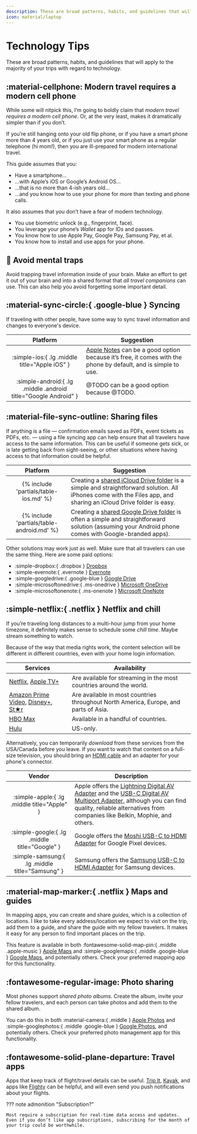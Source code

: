 ```yaml
---
description: These are broad patterns, habits, and guidelines that will apply to the majority of your trips with regard to technology.
icon: material/laptop
---
```


# Technology Tips

These are broad patterns, habits, and guidelines that will apply to the majority of your trips with regard to technology.

## :material-cellphone: Modern travel requires a modern cell phone

While some will nitpick this, I’m going to boldly claim that _modern travel requires a modern cell phone_. Or, at the very least, makes it dramatically simpler than if you don’t.

If you’re still hanging onto your old flip phone, or if you have a smart phone more than 4 years old, or if you just use your smart phone as a regular telephone (hi mom!), then you are ill-prepared for modern international travel.

This guide assumes that you:

* Have a smartphone…
* …with Apple’s iOS or Google’s Android OS…
* …that is no more than 4-ish years old…
* …and you know how to use your phone for more than texting and phone calls.

It also assumes that you don’t have a fear of modern technology.

* You use biometric unlock (e.g., fingerprint, face).
* You leverage your phone’s _Wallet_ app for IDs and passes.
* You know how to use Apple Pay, Google Pay, Samsung Pay, et al.
* You know how to install and use apps for your phone.

## :brain: Avoid mental traps

Avoid trapping travel information inside of your brain. Make an effort to get it out of your brain and into a shared format that _all travel companions_ can use. This can also help you avoid forgetting some important detail.

## :material-sync-circle:{ .google-blue } Syncing

If traveling with other people, have some way to sync travel information and changes to everyone's device.

|                            Platform                             | Suggestion                                                                                                                           |
|:---------------------------------------------------------------:|--------------------------------------------------------------------------------------------------------------------------------------|
|          :simple-ios:{ .lg .middle title="Apple iOS" }          | [Apple Notes][apple-notes-sharing] can be a good option because it’s free, it comes with the phone by default, and is simple to use. |
| :simple-android:{ .lg .middle .android title="Google Android" } | @TODO can be a good option because @TODO.                                                                                            |

## :material-file-sync-outline: Sharing files

If anything is a file — confirmation emails saved as PDFs, event tickets as PDFs, etc. — using a file syncing app can help ensure that all travelers have access to the same information. This can be useful if someone gets sick, or is late getting back from sight-seeing, or other situations where having access to that information could be helpful.

|                 Platform                  | Suggestion                                                                                                                                                         |
|:-----------------------------------------:|--------------------------------------------------------------------------------------------------------------------------------------------------------------------|
|   {% include 'partials/table-ios.md' %}   | Creating a [shared iCloud Drive folder] is a simple and straightforward solution. All iPhones come with the Files app, and sharing an iCloud Drive folder is easy. |
| {% include 'partials/table-android.md' %} | Creating a [shared Google Drive folder] is often a simple and straightforward solution (assuming your Android phone comes with Google-branded apps).               |

Other solutions may work just as well. Make sure that all travelers can use the same thing. Here are some paid options:

* :simple-dropbox:{ .dropbox } [Dropbox]
* :simple-evernote:{ .evernote } [Evernote]
* :simple-googledrive:{ .google-blue } [Google Drive]
* :simple-microsoftonedrive:{ .ms-onedrive } [Microsoft OneDrive][OneDrive]
* :simple-microsoftonenote:{ .ms-onenote } [Microsoft OneNote][OneNote]

## :simple-netflix:{ .netflix } Netflix and chill

If you’re traveling long distances to a multi-hour jump from your home timezone, it definitely makes sense to schedule some _chill time_. Maybe stream something to watch.

Because of the way that media rights work, the content selection will be different in different countries, even with your home login information.

| Services                                | Availability                                                                         |
|-----------------------------------------|--------------------------------------------------------------------------------------|
| [Netflix], [Apple TV+]                  | Are available for streaming in the most countries around the world.                  |
| [Amazon Prime Video], [Disney+], [St★r] | Are available in most countries throughout North America, Europe, and parts of Asia. |
| [HBO Max]                               | Available in a handful of countries.                                                 |
| [Hulu]                                  | US-only.                                                                             |

Alternatively, you can temporarily _download_ from these services from the USA/Canada before you leave. If you want to watch that content on a full-size television, you should bring an [HDMI cable] and an adapter for your phone's connector.

|                     Vendor                      | Description                                                                                                                                                                                        |
|:-----------------------------------------------:|----------------------------------------------------------------------------------------------------------------------------------------------------------------------------------------------------|
|   :simple-apple:{ .lg .middle title="Apple" }   | Apple offers the [Lightning Digital AV Adapter] and the [USB-C Digital AV Multiport Adapter], although you can find quality, reliable alternatives from companies like Belkin, Mophie, and others. |
|  :simple-google:{ .lg .middle title="Google" }  | Google offers the [Moshi USB-C to HDMI Adapter] for Google Pixel devices.                                                                                                                          |
| :simple-samsung:{ .lg .middle title="Samsung" } | Samsung offers the [Samsung USB-C to HDMI Adapter] for Samsung devices.                                                                                                                            |

## :material-map-marker:{ .netflix } Maps and guides

In mapping apps, you can create and share _guides_, which is a collection of locations. I like to take every address/location we expect to visit on the trip, add them to a guide, and share the guide with my fellow travelers. It makes it easy for any person to find important places on the trip.

This feature is available in both :fontawesome-solid-map-pin:{ .middle .apple-music } [Apple Maps][apple-maps-sharing] and :simple-googlemaps:{ .middle .google-blue } [Google Maps][google-maps-sharing], and potentially others. Check your preferred mapping app for this functionality.

## :fontawesome-regular-image: Photo sharing

Most phones support _shared photo albums_. Create the album, invite your fellow travelers, and each person can take photos and add them to the shared album.

You can do this in both :material-camera:{ .middle } [Apple Photos][apple-photo-sharing] and :simple-googlephotos:{ .middle .google-blue } [Google Photos][google-photo-sharing], and potentially others. Check your preferred photo management app for this functionality.

## :fontawesome-solid-plane-departure: Travel apps

Apps that keep track of flight/travel details can be useful. [Trip It], [Kayak], and apps like [Flighty] can be helpful, and will even send you push notifications about your flights.

??? note admonition "Subscription?"

    Most require a subscription for real-time data access and updates. Even if you don’t like app subscriptions, subscribing for the month of your trip could be worthwhile.

  [Amazon Prime Video]: https://www.amazon.com/gp/help/customer/display.html?nodeId=GTBPYKSYKCXSPRKP
  [Apple TV+]: https://support.apple.com/en-us/HT204411
  [apple-maps-sharing]: https://support.apple.com/guide/iphone/organize-places-in-my-guides-iph0a53d4d7f/ios
  [apple-notes-sharing]: https://support.apple.com/guide/iphone/share-and-collaborate-iphe4d04f674/ios
  [apple-photo-sharing]: https://support.apple.com/en-us/HT202786
  [Disney+]: https://help.disneyplus.com/csp?id=csp_article_content&sys_kb_id=8a412500dbc495945ec1eb2ed396190f
  [Dropbox]: https://www.dropbox.com
  [Evernote]: https://evernote.com
  [Flighty]: https://apps.apple.com/app/id1358823008
  [Google Drive]: https://drive.google.com
  [google-maps-sharing]: https://support.google.com/local-guides/answer/7280933
  [google-photo-sharing]: https://support.google.com/photos/answer/6131416
  [HBO Max]: https://help.hbomax.com/us/Answer/Detail/000001307
  [HDMI cable]: https://www.amazon.com/HDMI-Cables-Video-Interconnects-Accessories/b?ie=UTF8&node=202505011
  [Hulu]: https://help.hulu.com/s/article/cant-use-internationally
  [Kayak]: https://www.kayak.com
  [Lightning Digital AV Adapter]: https://www.apple.com/shop/product/MD826AM/A/lightning-digital-av-adapter
  [Moshi USB-C to HDMI Adapter]: https://store.google.com/us/product/moshi_usb_c_hdmi_adapter
  [Netflix]: https://help.netflix.com/en/node/14164
  [OneDrive]: https://onedrive.live.com
  [OneNote]: https://onenote.live.com
  [Samsung USB-C to HDMI Adapter]: https://www.samsung.com/us/mobile/mobile-accessories/phones/usb-c-to-hdmi-adapter--black-ee-hg950dbegww/
  [shared Google Drive folder]: https://support.google.com/drive/answer/7166529
  [shared iCloud Drive folder]: https://support.apple.com/guide/iphone/share-files-and-folders-in-icloud-drive-iph17f9f92a6/ios
  [St★r]: https://en.wikipedia.org/wiki/Star_(Disney%2B)
  [Trip It]: https://www.tripit.com
  [USB-C Digital AV Multiport Adapter]: https://www.apple.com/shop/product/MUF82AM/A/usb-c-digital-av-multiport-adapter
